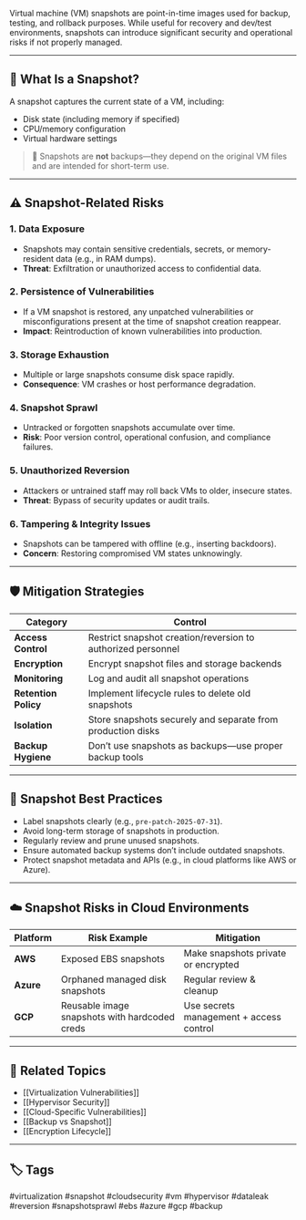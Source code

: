 Virtual machine (VM) snapshots are point-in-time images used for backup, testing, and rollback purposes. While useful for recovery and dev/test environments, snapshots can introduce significant security and operational risks if not properly managed.

---

## 🧱 What Is a Snapshot?

A snapshot captures the current state of a VM, including:
- Disk state (including memory if specified)
- CPU/memory configuration
- Virtual hardware settings

> 🔁 Snapshots are **not** backups—they depend on the original VM files and are intended for short-term use.

---

## ⚠️ Snapshot-Related Risks

### 1. **Data Exposure**
- Snapshots may contain sensitive credentials, secrets, or memory-resident data (e.g., in RAM dumps).
- **Threat**: Exfiltration or unauthorized access to confidential data.

### 2. **Persistence of Vulnerabilities**
- If a VM snapshot is restored, any unpatched vulnerabilities or misconfigurations present at the time of snapshot creation reappear.
- **Impact**: Reintroduction of known vulnerabilities into production.

### 3. **Storage Exhaustion**
- Multiple or large snapshots consume disk space rapidly.
- **Consequence**: VM crashes or host performance degradation.

### 4. **Snapshot Sprawl**
- Untracked or forgotten snapshots accumulate over time.
- **Risk**: Poor version control, operational confusion, and compliance failures.

### 5. **Unauthorized Reversion**
- Attackers or untrained staff may roll back VMs to older, insecure states.
- **Threat**: Bypass of security updates or audit trails.

### 6. **Tampering & Integrity Issues**
- Snapshots can be tampered with offline (e.g., inserting backdoors).
- **Concern**: Restoring compromised VM states unknowingly.

---

## 🛡 Mitigation Strategies

| Category        | Control                             |
|----------------|--------------------------------------|
| **Access Control** | Restrict snapshot creation/reversion to authorized personnel |
| **Encryption**     | Encrypt snapshot files and storage backends |
| **Monitoring**     | Log and audit all snapshot operations |
| **Retention Policy**| Implement lifecycle rules to delete old snapshots |
| **Isolation**      | Store snapshots securely and separate from production disks |
| **Backup Hygiene** | Don’t use snapshots as backups—use proper backup tools |

---

## 🔧 Snapshot Best Practices

- Label snapshots clearly (e.g., `pre-patch-2025-07-31`).
- Avoid long-term storage of snapshots in production.
- Regularly review and prune unused snapshots.
- Ensure automated backup systems don’t include outdated snapshots.
- Protect snapshot metadata and APIs (e.g., in cloud platforms like AWS or Azure).

---

## ☁️ Snapshot Risks in Cloud Environments

| Platform | Risk Example                               | Mitigation                           |
|----------|--------------------------------------------|--------------------------------------|
| **AWS**  | Exposed EBS snapshots                      | Make snapshots private or encrypted  |
| **Azure**| Orphaned managed disk snapshots            | Regular review & cleanup             |
| **GCP**  | Reusable image snapshots with hardcoded creds | Use secrets management + access control |

---

## 🧩 Related Topics

- [[Virtualization Vulnerabilities]]
- [[Hypervisor Security]]
- [[Cloud-Specific Vulnerabilities]]
- [[Backup vs Snapshot]]
- [[Encryption Lifecycle]]

---

## 🏷 Tags

#virtualization #snapshot #cloudsecurity #vm #hypervisor #dataleak #reversion #snapshotsprawl #ebs #azure #gcp #backup

